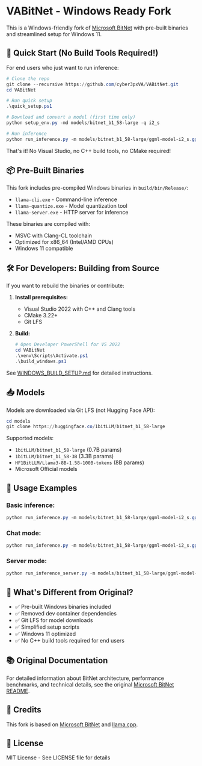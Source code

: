 # VABitNet - Windows Ready Fork

This is a Windows-friendly fork of [Microsoft BitNet](https://github.com/microsoft/BitNet) with pre-built binaries and streamlined setup for Windows 11.

## 🚀 Quick Start (No Build Tools Required!)

For end users who just want to run inference:

```powershell
# Clone the repo
git clone --recursive https://github.com/cyber3pxVA/VABitNet.git
cd VABitNet

# Run quick setup
.\quick_setup.ps1

# Download and convert a model (first time only)
python setup_env.py -md models/bitnet_b1_58-large -q i2_s

# Run inference
python run_inference.py -m models/bitnet_b1_58-large/ggml-model-i2_s.gguf -p "Hello, world!" -cnv
```

That's it! No Visual Studio, no C++ build tools, no CMake required!

## 📦 Pre-Built Binaries

This fork includes pre-compiled Windows binaries in `build/bin/Release/`:
- `llama-cli.exe` - Command-line inference
- `llama-quantize.exe` - Model quantization tool
- `llama-server.exe` - HTTP server for inference

These binaries are compiled with:
- MSVC with Clang-CL toolchain
- Optimized for x86_64 (Intel/AMD CPUs)
- Windows 11 compatible

## 🛠️ For Developers: Building from Source

If you want to rebuild the binaries or contribute:

1. **Install prerequisites:**
   - Visual Studio 2022 with C++ and Clang tools
   - CMake 3.22+
   - Git LFS

2. **Build:**
   ```powershell
   # Open Developer PowerShell for VS 2022
   cd VABitNet
   .\venv\Scripts\Activate.ps1
   .\build_windows.ps1
   ```

See [WINDOWS_BUILD_SETUP.md](WINDOWS_BUILD_SETUP.md) for detailed instructions.

## 📥 Models

Models are downloaded via Git LFS (not Hugging Face API):

```powershell
cd models
git clone https://huggingface.co/1bitLLM/bitnet_b1_58-large
```

Supported models:
- `1bitLLM/bitnet_b1_58-large` (0.7B params)
- `1bitLLM/bitnet_b1_58-3B` (3.3B params)
- `HF1BitLLM/Llama3-8B-1.58-100B-tokens` (8B params)
- Microsoft Official models

## 📝 Usage Examples

### Basic inference:
```powershell
python run_inference.py -m models/bitnet_b1_58-large/ggml-model-i2_s.gguf -p "Microsoft Corporation is" -n 100
```

### Chat mode:
```powershell
python run_inference.py -m models/bitnet_b1_58-large/ggml-model-i2_s.gguf -p "You are a helpful assistant" -cnv
```

### Server mode:
```powershell
python run_inference_server.py -m models/bitnet_b1_58-large/ggml-model-i2_s.gguf
```

## 🔧 What's Different from Original?

- ✅ Pre-built Windows binaries included
- ✅ Removed dev container dependencies
- ✅ Git LFS for model downloads
- ✅ Simplified setup scripts
- ✅ Windows 11 optimized
- ✅ No C++ build tools required for end users

## 📚 Original Documentation

For detailed information about BitNet architecture, performance benchmarks, and technical details, see the original [Microsoft BitNet README](https://github.com/microsoft/BitNet).

## 🙏 Credits

This fork is based on [Microsoft BitNet](https://github.com/microsoft/BitNet) and [llama.cpp](https://github.com/ggerganov/llama.cpp).

## 📄 License

MIT License - See LICENSE file for details
